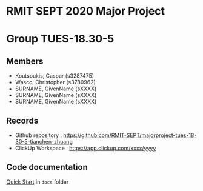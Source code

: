 # RMIT SEPT 2020 Major Project

# Group TUES-18.30-5

## Members
* Koutsoukis, Caspar (s3287475)
* Wasco, Christopher (s3780962)
* SURNAME, GivenName (sXXXX)
* SURNAME, GivenName (sXXXX)
* SURNAME, GivenName (sXXXX)

## Records

* Github repository : https://github.com/RMIT-SEPT/majorproject-tues-18-30-5-tianchen-zhuang
* ClickUp Workspace : https://app.clickup.com/xxxx/yyyy


## Code documentation

[Quick Start](/docs/README.md) in `docs` folder
